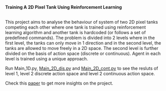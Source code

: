 **Training A 2D Pixel Tank Using Reinforcement Learning**<br /><br />

This project aims to analyse the behaviour of system of two 2D pixel tanks competing each other where one tank is trained using reinforcement learning algorithm and another tank is hardcoded (or follows a set of predefined commands). The problem is divided into 2 levels where in the first level, the tanks can only move in 1 direction and in the second level, the tanks are allowed to move freely in a 2D space. The second level is further divided on the basis of action space (discrete or continuous). Agent in each level is trained using a unique approach.  </br>

Run Main_1D.py, [Main_2D_dis.py](https://github.com/anavartpandya/Training-2D-pixel-Tank-using-Reinforcement-Learning/blob/main/TANK2D_RL_PROJECT/_2D%20MOTION%20(DISCRETE%20ACTION%20SPACE)/Main_2D_dis.py) and [Main_2D_cont.py](https://github.com/anavartpandya/Training-2D-pixel-Tank-using-Reinforcement-Learning/blob/main/TANK2D_RL_PROJECT/_2D%20MOTION%20(CONTINUOUS%20ACTION%20SPACE)/Main_2D_cont.py) to see the resluts of level 1, level 2 discrete action space and level 2 continuous action space.

Check this [paper](https://github.com/anavartpandya/Training-2D-pixel-Tank-using-Reinforcement-Learning/blob/main/Training%20A%202D%20Pixel%20Tank%20Using%20Reinforcement%20Learning.pdf) to get more insights on the project.
